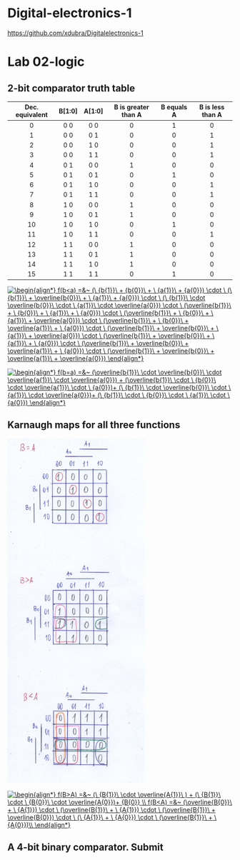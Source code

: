 # Digital-electronics-1
https://github.com/xdubra/Digitalelectronics-1
# Lab 02-logic
## 2-bit comparator truth table

| **Dec. equivalent** | **B[1:0]** | **A[1:0]** | **B is greater than A** | **B equals A** | **B is less than A** |
| :-: | :-: | :-: | :-: | :-: | :-: |
| 0 | 0 0 | 0 0 | 0 | 1 | 0 |
| 1 | 0 0 | 0 1 | 0 | 0 | 1 |
| 2 | 0 0 | 1 0 | 0 | 0 | 1 |
| 3 | 0 0 | 1 1 | 0 | 0 | 1 |
| 4 | 0 1 | 0 0 | 1 | 0 | 0 |
| 5 | 0 1 | 0 1 | 0 | 1 | 0 |
| 6 | 0 1 | 1 0 | 0 | 0 | 1 |
| 7 | 0 1 | 1 1 | 0 | 0 | 1 |
| 8 | 1 0 | 0 0 | 1 | 0 | 0 |
| 9 | 1 0 | 0 1 | 1 | 0 | 0 |
| 10 | 1 0 | 1 0 | 0 | 1 | 0 |
| 11 | 1 0 | 1 1 | 0 | 0 | 1 |
| 12 | 1 1 | 0 0 | 1 | 0 | 0 |
| 13 | 1 1 | 0 1 | 1 | 0 | 0 |
| 14 | 1 1 | 1 0 | 1 | 0 | 0 |
| 15 | 1 1 | 1 1 | 0 | 1 | 0 |


<a href="https://www.codecogs.com/eqnedit.php?latex=\dpi{120}&space;\begin{align*}&space;f(b<a)&space;=&~&space;(\&space;{b{1}}\&space;&plus;&space;{b{0}}\&space;&plus;&space;\&space;{a{1}}\&space;&plus;&space;{a{0}})&space;\cdot&space;\&space;(\&space;{b{1}}\&space;&plus;&space;\overline{b{0}}\&space;&plus;&space;\&space;{a{1}}\&space;&plus;&space;{a{0}})&space;\cdot&space;\&space;(\&space;{b{1}}\&space;\cdot&space;\overline{b{0}}\&space;\cdot&space;\&space;{a{1}}\&space;\cdot&space;\overline{a{0}})&space;\cdot&space;\&space;(\overline{b{1}}\&space;&plus;&space;\&space;{b{0}}\&space;&plus;&space;\&space;{a{1}}\&space;&plus;&space;\&space;{a{0}})&space;\cdot&space;\&space;(\overline{b{1}}\&space;&plus;&space;\&space;{b{0}}\&space;&plus;&space;\&space;{a{1}}\&space;&plus;&space;\overline{a{0}})&space;\cdot&space;\&space;(\overline{b{1}}\&space;&plus;&space;\&space;{b{0}}\&space;&plus;&space;\overline{a{1}}\&space;&plus;&space;\&space;{a{0}})&space;\cdot&space;\&space;(\overline{b{1}}\&space;&plus;&space;\overline{b{0}}\&space;&plus;&space;\&space;{a{1}}\&space;&plus;&space;\overline{a{0}})&space;\cdot&space;\&space;(\overline{b{1}}\&space;&plus;&space;\overline{b{0}}\&space;&plus;&space;\&space;{a{1}}\&space;&plus;&space;\&space;{a{0}})&space;\cdot&space;\&space;(\overline{b{1}}\&space;&plus;&space;\overline{b{0}}\&space;&plus;&space;\overline{a{1}}\&space;&plus;&space;\&space;{a{0}})&space;\cdot&space;\&space;(\overline{b{1}}\&space;&plus;&space;\overline{b{0}}\&space;&plus;&space;\overline{a{1}}\&space;&plus;&space;\overline{a{0}})&space;\end{align*}" target="_blank"><img src="https://latex.codecogs.com/gif.latex?\dpi{120}&space;\begin{align*}&space;f(b<a)&space;=&~&space;(\&space;{b{1}}\&space;&plus;&space;{b{0}}\&space;&plus;&space;\&space;{a{1}}\&space;&plus;&space;{a{0}})&space;\cdot&space;\&space;(\&space;{b{1}}\&space;&plus;&space;\overline{b{0}}\&space;&plus;&space;\&space;{a{1}}\&space;&plus;&space;{a{0}})&space;\cdot&space;\&space;(\&space;{b{1}}\&space;\cdot&space;\overline{b{0}}\&space;\cdot&space;\&space;{a{1}}\&space;\cdot&space;\overline{a{0}})&space;\cdot&space;\&space;(\overline{b{1}}\&space;&plus;&space;\&space;{b{0}}\&space;&plus;&space;\&space;{a{1}}\&space;&plus;&space;\&space;{a{0}})&space;\cdot&space;\&space;(\overline{b{1}}\&space;&plus;&space;\&space;{b{0}}\&space;&plus;&space;\&space;{a{1}}\&space;&plus;&space;\overline{a{0}})&space;\cdot&space;\&space;(\overline{b{1}}\&space;&plus;&space;\&space;{b{0}}\&space;&plus;&space;\overline{a{1}}\&space;&plus;&space;\&space;{a{0}})&space;\cdot&space;\&space;(\overline{b{1}}\&space;&plus;&space;\overline{b{0}}\&space;&plus;&space;\&space;{a{1}}\&space;&plus;&space;\overline{a{0}})&space;\cdot&space;\&space;(\overline{b{1}}\&space;&plus;&space;\overline{b{0}}\&space;&plus;&space;\&space;{a{1}}\&space;&plus;&space;\&space;{a{0}})&space;\cdot&space;\&space;(\overline{b{1}}\&space;&plus;&space;\overline{b{0}}\&space;&plus;&space;\overline{a{1}}\&space;&plus;&space;\&space;{a{0}})&space;\cdot&space;\&space;(\overline{b{1}}\&space;&plus;&space;\overline{b{0}}\&space;&plus;&space;\overline{a{1}}\&space;&plus;&space;\overline{a{0}})&space;\end{align*}" title="\begin{align*} f(b<a) =&~ (\ {b{1}}\ + {b{0}}\ + \ {a{1}}\ + {a{0}}) \cdot \ (\ {b{1}}\ + \overline{b{0}}\ + \ {a{1}}\ + {a{0}}) \cdot \ (\ {b{1}}\ \cdot \overline{b{0}}\ \cdot \ {a{1}}\ \cdot \overline{a{0}}) \cdot \ (\overline{b{1}}\ + \ {b{0}}\ + \ {a{1}}\ + \ {a{0}}) \cdot \ (\overline{b{1}}\ + \ {b{0}}\ + \ {a{1}}\ + \overline{a{0}}) \cdot \ (\overline{b{1}}\ + \ {b{0}}\ + \overline{a{1}}\ + \ {a{0}}) \cdot \ (\overline{b{1}}\ + \overline{b{0}}\ + \ {a{1}}\ + \overline{a{0}}) \cdot \ (\overline{b{1}}\ + \overline{b{0}}\ + \ {a{1}}\ + \ {a{0}}) \cdot \ (\overline{b{1}}\ + \overline{b{0}}\ + \overline{a{1}}\ + \ {a{0}}) \cdot \ (\overline{b{1}}\ + \overline{b{0}}\ + \overline{a{1}}\ + \overline{a{0}}) \end{align*}" /></a>

<a href="https://www.codecogs.com/eqnedit.php?latex=\begin{align*}&space;f(b=a)&space;=&~&space;(\overline{b{1}}\&space;\cdot&space;\overline{b{0}}\&space;\cdot&space;\overline{a{1}}\&space;\cdot&space;\overline{a{0}})&space;&plus;&space;(\overline{b{1}}\&space;\cdot&space;\&space;{b{0}}\&space;\cdot&space;\overline{a{1}}\&space;\cdot&space;\&space;{a{0}})&plus;&space;(\&space;{b{1}}\&space;\cdot&space;\overline{b{0}}\&space;\cdot&space;\&space;{a{1}}\&space;\cdot&space;\overline{a{0}})&plus;&space;(\&space;{b{1}}\&space;\cdot&space;\&space;{b{0}}\&space;\cdot&space;\&space;{a{1}}\&space;\cdot&space;\&space;{a{0}})&space;\end{align*}" target="_blank"><img src="https://latex.codecogs.com/gif.latex?\begin{align*}&space;f(b=a)&space;=&~&space;(\overline{b{1}}\&space;\cdot&space;\overline{b{0}}\&space;\cdot&space;\overline{a{1}}\&space;\cdot&space;\overline{a{0}})&space;&plus;&space;(\overline{b{1}}\&space;\cdot&space;\&space;{b{0}}\&space;\cdot&space;\overline{a{1}}\&space;\cdot&space;\&space;{a{0}})&plus;&space;(\&space;{b{1}}\&space;\cdot&space;\overline{b{0}}\&space;\cdot&space;\&space;{a{1}}\&space;\cdot&space;\overline{a{0}})&plus;&space;(\&space;{b{1}}\&space;\cdot&space;\&space;{b{0}}\&space;\cdot&space;\&space;{a{1}}\&space;\cdot&space;\&space;{a{0}})&space;\end{align*}" title="\begin{align*} f(b=a) =&~ (\overline{b{1}}\ \cdot \overline{b{0}}\ \cdot \overline{a{1}}\ \cdot \overline{a{0}}) + (\overline{b{1}}\ \cdot \ {b{0}}\ \cdot \overline{a{1}}\ \cdot \ {a{0}})+ (\ {b{1}}\ \cdot \overline{b{0}}\ \cdot \ {a{1}}\ \cdot \overline{a{0}})+ (\ {b{1}}\ \cdot \ {b{0}}\ \cdot \ {a{1}}\ \cdot \ {a{0}}) \end{align*}" /></a>

## Karnaugh maps for all three functions
![Screenshot od EDA Playground](image2/Obrazok1.png)

<a href="https://www.codecogs.com/eqnedit.php?latex=\begin{align*}&space;f(B>A)&space;=&~&space;(\&space;{B{1}}\&space;\cdot&space;\overline{A{1}}\&space;)&space;&plus;&space;(\&space;{B{1}}\&space;\cdot&space;\&space;{B{0}}\&space;\cdot&space;\overline{A{0}})&plus;&space;{B{0}}&space;\\&space;f(B<A)&space;=&~&space;(\overline{B{0}}\&space;&plus;&space;\&space;{A{1}})&space;\cdot&space;\&space;(\overline{B{1}}\&space;&plus;&space;\&space;{A{1}})&space;\cdot&space;\&space;(\overline{B{1}}\&space;&plus;&space;\overline{B{0}})&space;\cdot&space;\&space;(\&space;{A{1}}\&space;&plus;&space;\&space;{A{0}})&space;\cdot&space;\&space;(\overline{B{1}}\&space;&plus;&space;\&space;{A{0}})&space;\end{align*}" target="_blank"><img src="https://latex.codecogs.com/gif.latex?\begin{align*}&space;f(B>A)&space;=&~&space;(\&space;{B{1}}\&space;\cdot&space;\overline{A{1}}\&space;)&space;&plus;&space;(\&space;{B{1}}\&space;\cdot&space;\&space;{B{0}}\&space;\cdot&space;\overline{A{0}})&plus;&space;{B{0}}&space;\\&space;f(B<A)&space;=&~&space;(\overline{B{0}}\&space;&plus;&space;\&space;{A{1}})&space;\cdot&space;\&space;(\overline{B{1}}\&space;&plus;&space;\&space;{A{1}})&space;\cdot&space;\&space;(\overline{B{1}}\&space;&plus;&space;\overline{B{0}})&space;\cdot&space;\&space;(\&space;{A{1}}\&space;&plus;&space;\&space;{A{0}})&space;\cdot&space;\&space;(\overline{B{1}}\&space;&plus;&space;\&space;{A{0}})&space;\end{align*}" title="\begin{align*} f(B>A) =&~ (\ {B{1}}\ \cdot \overline{A{1}}\ ) + (\ {B{1}}\ \cdot \ {B{0}}\ \cdot \overline{A{0}})+ {B{0}} \\ f(B<A) =&~ (\overline{B{0}}\ + \ {A{1}}) \cdot \ (\overline{B{1}}\ + \ {A{1}}) \cdot \ (\overline{B{1}}\ + \overline{B{0}}) \cdot \ (\ {A{1}}\ + \ {A{0}}) \cdot \ (\overline{B{1}}\ + \ {A{0}})\\ \end{align*}" /></a>

## A 4-bit binary comparator. Submit

